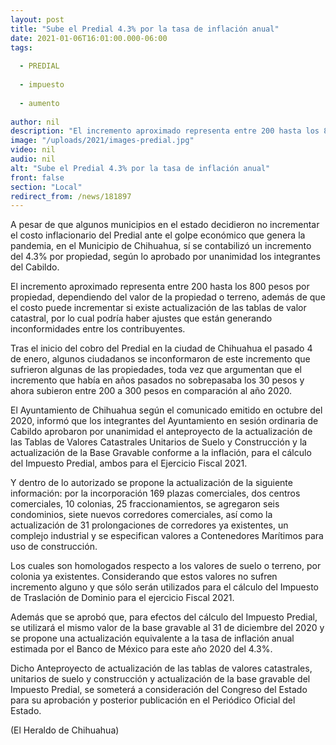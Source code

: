 ```yaml
---
layout: post
title: "Sube el Predial 4.3% por la tasa de inflación anual"
date: 2021-01-06T16:01:00.000-06:00
tags:
  
  - PREDIAL
  
  - impuesto
  
  - aumento
  
author: nil
description: "El incremento aproximado representa entre 200 hasta los 800 pesos por propiedad, dependiendo del valor de la propiedad o terreno, además de que el costo puede incrementar si existe actualización de las tablas de valor catastral"
image: "/uploads/2021/images-predial.jpg"
video: nil
audio: nil
alt: "Sube el Predial 4.3% por la tasa de inflación anual"
front: false
section: "Local"
redirect_from: /news/181897
---
```


A pesar de que algunos municipios en el estado decidieron no incrementar el costo inflacionario del Predial ante el golpe económico que genera la pandemia, en el Municipio de Chihuahua, sí se contabilizó un incremento del 4.3% por propiedad, según lo aprobado por unanimidad los integrantes del Cabildo.

El incremento aproximado representa entre 200 hasta los 800 pesos por propiedad, dependiendo del valor de la propiedad o terreno, además de que el costo puede incrementar si existe actualización de las tablas de valor catastral, por lo cual podría haber ajustes que están generando inconformidades entre los contribuyentes.

Tras el inicio del cobro del Predial en la ciudad de Chihuahua el pasado 4 de enero, algunos ciudadanos se inconformaron de este incremento que sufrieron algunas de las propiedades, toda vez que argumentan que el incremento que había en años pasados no sobrepasaba los 30 pesos y ahora subieron entre 200 a 300 pesos en comparación al año 2020.

El Ayuntamiento de Chihuahua según el comunicado emitido en octubre del 2020, informó que los integrantes del Ayuntamiento en sesión ordinaria de Cabildo aprobaron por unanimidad el anteproyecto de la actualización de las Tablas de Valores Catastrales Unitarios de Suelo y Construcción y la actualización de la Base Gravable conforme a la inflación, para el cálculo del Impuesto Predial, ambos para el Ejercicio Fiscal 2021.

Y dentro de lo autorizado se propone la actualización de la siguiente información: por la incorporación 169 plazas comerciales, dos centros comerciales, 10 colonias, 25 fraccionamientos, se agregaron seis condominios, siete nuevos corredores comerciales, así como la actualización de 31 prolongaciones de corredores ya existentes, un complejo industrial y se especifican valores a Contenedores Marítimos para uso de construcción.

Los cuales son homologados respecto a los valores de suelo o terreno, por colonia ya existentes. Considerando que estos valores no sufren incremento alguno y que sólo serán utilizados para el cálculo del Impuesto de Traslación de Dominio para el ejercicio Fiscal 2021.

Además que se aprobó que, para efectos del cálculo del Impuesto Predial, se utilizará el mismo valor de la base gravable al 31 de diciembre del 2020 y se propone una actualización equivalente a la tasa de inflación anual estimada por el Banco de México para este año 2020 del 4.3%.

Dicho Anteproyecto de actualización de las tablas de valores catastrales, unitarios de suelo y construcción y actualización de la base gravable del Impuesto Predial, se someterá a consideración del Congreso del Estado para su aprobación y posterior publicación en el Periódico Oficial del Estado.

(El Heraldo de Chihuahua)